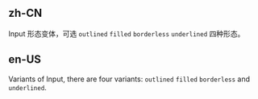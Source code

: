 ## zh-CN

Input 形态变体，可选 `outlined` `filled` `borderless` `underlined` 四种形态。

## en-US

Variants of Input, there are four variants: `outlined` `filled` `borderless` and `underlined`.
